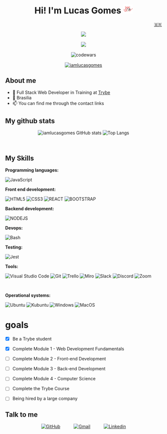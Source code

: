 
<h1 align="center">Hi! I'm Lucas Gomes <img src="assets/img/dancingdog.gif" alt="dancing dog" width="30"> </h1>
<div align="right"><a target="_blank" href="https://github.com/iamlucasgomes">🇧🇷</a></div>
<p align="center">
<!-- <img src="https://s7.gifyu.com/images/ezgif.com-gif-makerc7cb64de0fabcd39.gif" /> -->
<img src="https://media0.giphy.com/media/bGgsc5mWoryfgKBx1u/200.gif" />
</p align="center">
<div align="center">

![](https://komarev.com/ghpvc/?username=iamlucasgomes&style=for-the-badge&label=YOU+ARE+THE+VISITOR+NUMBER&color=4B0082)

![codewars](https://www.codewars.com/users/iamlucasgomes/badges/micro)

<a href="https://www.hackerrank.com/iamlucasgomes" target="blank"><img align="center" src="https://raw.githubusercontent.com/rahuldkjain/github-profile-readme-generator/master/src/images/icons/Social/hackerrank.svg" alt="iamlucasgomes" height="30" width="40" /></a>
</div>
  
## About me

- 🌱 Full Stack Web Developer in Training at <a target="_blank" href="https://www.betrybe.com">Trybe</a>
- 📍 Brasilia 
- 📫 You can find me through the contact links


## My github stats
<div display="inline-block" align="center">

![iamlucasgomes GitHub stats](https://github-readme-stats.vercel.app/api?username=iamlucasgomes&theme=midnight-purple&show_icons=true&include_all_commits=true)
![Top Langs](https://github-readme-stats.vercel.app/api/top-langs/?username=iamlucasgomes&theme=midnight-purple)
</div>

<div style="display: inline_block"><br>
  
  ## My Skills
**Programming languages:**

  ![JavaScript](https://img.shields.io/badge/JavaScript-F7DF1E.svg?&style=for-the-badge&logo=JavaScript&logoColor=black)

**Front end development:**

  ![HTML5](https://img.shields.io/badge/HTML5-E34F26.svg?&style=for-the-badge&logo=HTML5&logoColor=white)
  ![CSS3](https://img.shields.io/badge/CSS3-1572B6.svg?&style=for-the-badge&logo=CSS3&logoColor=white)
  ![REACT](https://img.shields.io/badge/React-61DAFB.svg?&style=for-the-badge&logo=React&logoColor=black)
  ![BOOTSTRAP](https://img.shields.io/badge/Bootstrap-7952B3.svg?&style=for-the-badge&logo=bootstrap&logoColor=white)
  
**Backend development:**

![NODEJS](https://img.shields.io/badge/node-339933.svg?&style=for-the-badge&logo=node.js&logoColor=white)

**Devops:**

![Bash](https://img.shields.io/badge/Bash-4EAA25.svg?&style=for-the-badge&logo=GNUBash&logoColor=white)


**Testing:**

![Jest](https://img.shields.io/badge/Jest-C21325.svg?&style=for-the-badge&logo=jest&logoColor=white)

**Tools:**

  ![Visual Studio Code](https://img.shields.io/badge/-Visual%20Studio%20Code-007ACC?style=for-the-badge&logo=visual-studio-code&logoColor=white)
  ![Git](https://img.shields.io/badge/git-F05032.svg?&style=for-the-badge&logo=git&logoColor=white)
  ![Trello](https://img.shields.io/badge/-Trello-0052CC?style=for-the-badge&logo=trello&logoColor=white)
  ![Miro](https://img.shields.io/badge/Miro-050038.svg?&style=for-the-badge&logo=Miro&logoColor=white)
  ![Slack](https://img.shields.io/badge/Slack-4A154B.svg?&style=for-the-badge&logo=Slack&logoColor=white)
  ![Discord](https://img.shields.io/badge/Discord-5865f2.svg?&style=for-the-badge&logo=Discord&logoColor=white)
  ![Zoom](https://img.shields.io/badge/Zoom-2D8CFF.svg?&style=for-the-badge&logo=Zoom&logoColor=white)
  

  </div>
<div style="display: inline_block"><br>
  
**Operational systems:**

  ![Ubuntu](https://img.shields.io/badge/Ubuntu-E95420.svg?&style=for-the-badge&logo=Ubuntu&logoColor=white)
  ![Kubuntu](https://img.shields.io/badge/Kubuntu-0079C1.svg?&style=for-the-badge&logo=kubuntu&logoColor=White)
  ![Windows](https://img.shields.io/badge/Windows-0078D6.svg?&style=for-the-badge&logo=Windows&logoColor=white)
  ![MacOS](https://img.shields.io/badge/MacOs-000000.svg?&style=for-the-badge&logo=MacOS&logoColor=white)

  </div>
  
<h1>goals</h1>

- [X] Be a Trybe student
- [X] Complete Module 1 - Web Development Fundamentals
- [ ] Complete Module 2 - Front-end Development
- [ ] Complete Module 3 - Back-end Development
- [ ] Complete Module 4 - Computer Science
- [ ] Complete the Trybe Course
- [ ] Being hired by a large company

  


## Talk to me

<div align="center">

 [![GitHub](https://img.shields.io/badge/github-181717.svg?&style=for-the-badge&logo=github&logoColor=white&)](link=https://github.com/iamlucasgomes)  &nbsp;&nbsp;&nbsp;&nbsp;&nbsp;&nbsp;&nbsp;&nbsp;&nbsp; 
 [![Gmail](https://img.shields.io/badge/gmail-EA4335?&style=for-the-badge&logo=gmail&logoColor=white&)](mailto:lucas.devjs@gmail.com)  &nbsp;&nbsp;&nbsp;&nbsp;&nbsp;&nbsp;&nbsp;&nbsp;&nbsp;
 [![Linkedin](https://img.shields.io/badge/linkedin-0A66C2.svg?&style=for-the-badge&logo=linkedin&logoColor=white&)](link=https://www.linkedin.com/in/iamlucasgomes/)

</div>